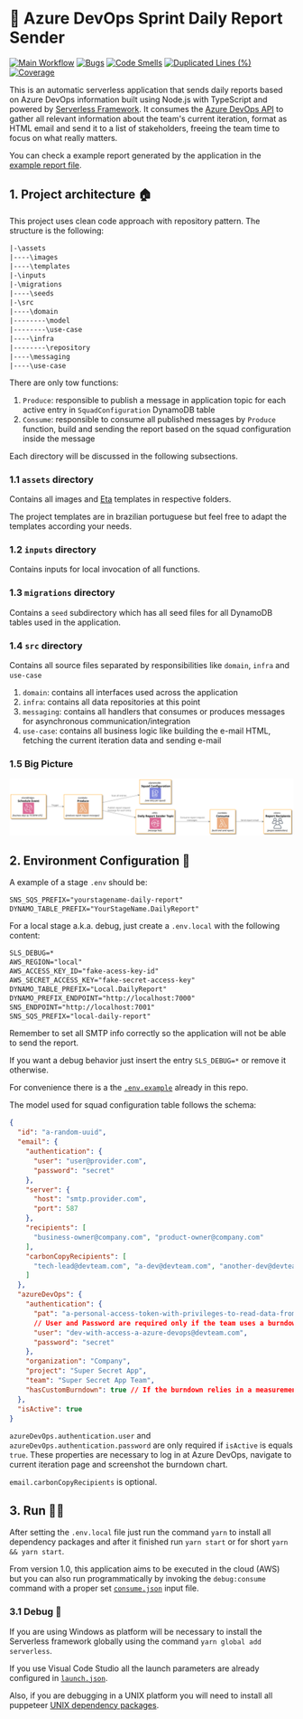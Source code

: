 # 📄 Azure DevOps Sprint Daily Report Sender
[![Main Workflow](https://github.com/jpmoura/azure-devops-sprint-daily-report/actions/workflows/main.yml/badge.svg)](https://github.com/jpmoura/azure-devops-sprint-daily-report/actions/workflows/main.yml)
[![Bugs](https://sonarcloud.io/api/project_badges/measure?project=jpmoura_azure-devops-sprint-daily-report&metric=bugs)](https://sonarcloud.io/dashboard?id=jpmoura_azure-devops-sprint-daily-report)
[![Code Smells](https://sonarcloud.io/api/project_badges/measure?project=jpmoura_azure-devops-sprint-daily-report&metric=code_smells)](https://sonarcloud.io/dashboard?id=jpmoura_azure-devops-sprint-daily-report)
[![Duplicated Lines (%)](https://sonarcloud.io/api/project_badges/measure?project=jpmoura_azure-devops-sprint-daily-report&metric=duplicated_lines_density)](https://sonarcloud.io/dashboard?id=jpmoura_azure-devops-sprint-daily-report)
[![Coverage](https://sonarcloud.io/api/project_badges/measure?project=jpmoura_azure-devops-sprint-daily-report&metric=coverage)](https://sonarcloud.io/dashboard?id=jpmoura_azure-devops-sprint-daily-report)

This is an automatic serverless application that sends daily reports based on Azure DevOps information built using Node.js with TypeScript and powered by [Serverless Framework](https://www.serverless.com/). It consumes the [Azure DevOps API](https://docs.microsoft.com/en-us/rest/api/azure/devops/?view=azure-devops-rest-6.1) to gather all relevant information about the team's current iteration, format as HTML email and send it to a list of stakeholders, freeing the team time to focus on what really matters.

You can check a example report generated by the application in the [example report file](./examples/example.report.html).
## 1. Project architecture 🏠

This project uses clean code approach with repository pattern. The structure is the following:

```
|-\assets
|----\images
|----\templates
|-\inputs
|-\migrations
|----\seeds
|-\src
|----\domain
|--------\model
|--------\use-case
|----\infra
|--------\repository
|----\messaging
|----\use-case
```

There are only tow functions:

1. `Produce`: responsible to publish a message in application topic for each active entry in `SquadConfiguration` DynamoDB table
2. `Consume`: responsible to consume all published messages by `Produce` function, build and sending the report based on the squad configuration inside the message

Each directory will be discussed in the following subsections.

### 1.1 `assets` directory
Contains all images and [Eta](https://github.com/eta-dev/eta) templates in respective folders.

The project templates are in brazilian portuguese but feel free to adapt the templates according your needs.

### 1.2 `inputs` directory
Contains inputs for local invocation of all functions.

### 1.3 `migrations` directory
Contains a `seed` subdirectory which has all seed files for all DynamoDB tables used in the application.

### 1.4 `src` directory
Contains all source files separated by responsibilities like `domain`, `infra` and `use-case`

1. `domain`: contains all interfaces used across the application
2. `infra`: contains all data repositories at this point
3. `messaging`: contains all handlers that consumes or produces messages for asynchronous communication/integration
4. `use-case`: contains all business logic like building the e-mail HTML, fetching the current iteration data and sending e-mail

### 1.5 Big Picture

<img src="./docs/architecture/big-picture.svg" alt="Big Picture">

## 2. Environment Configuration 🔧

A example of a stage `.env` should be:

```
SNS_SQS_PREFIX="yourstagename-daily-report"
DYNAMO_TABLE_PREFIX="YourStageName.DailyReport"
```

For a local stage a.k.a. debug, just create a `.env.local` with the following content:
```
SLS_DEBUG=*
AWS_REGION="local"
AWS_ACCESS_KEY_ID="fake-acess-key-id"
AWS_SECRET_ACCESS_KEY="fake-secret-access-key"
DYNAMO_TABLE_PREFIX="Local.DailyReport"
DYNAMO_PREFIX_ENDPOINT="http://localhost:7000"
SNS_ENDPOINT="http://localhost:7001"
SNS_SQS_PREFIX="local-daily-report"
```

Remember to set all SMTP info correctly so the application will not be able to send the report.

If you want a debug behavior just insert the entry `SLS_DEBUG=*` or remove it otherwise.

For convenience there is a the [`.env.example`](.env.example) already in this repo.

The model used for squad configuration table follows the schema:

```json
{
  "id": "a-random-uuid",
  "email": {
    "authentication": {
      "user": "user@provider.com",
      "password": "secret"
    },
    "server": {
      "host": "smtp.provider.com",
      "port": 587
    },
    "recipients": [
      "business-owner@company.com", "product-owner@company.com"
    ],
    "carbonCopyRecipients": [
      "tech-lead@devteam.com", "a-dev@devteam.com", "another-dev@devteam.com"
    ]
  },
  "azureDevOps": {
    "authentication": {
      "pat": "a-personal-access-token-with-privileges-to-read-data-from-azure",
      // User and Password are required only if the team uses a burndown with custom measurement
      "user": "dev-with-access-a-azure-devops@devteam.com",
      "password": "secret"
    },
    "organization": "Company",
    "project": "Super Secret App",
    "team": "Super Secret App Team",
    "hasCustomBurndown": true // If the burndown relies in a measurement other than remaining work then this property should be true
  },
  "isActive": true
}
```

`azureDevOps.authentication.user` and `azureDevOps.authentication.password` are only required if `isActive` is equals `true`. These properties are necessary to log in at Azure DevOps, navigate to current iteration page and screenshot the burndown chart.

`email.carbonCopyRecipients` is optional.

## 3. Run 🏃‍♂️

After setting the `.env.local` file just run the command `yarn` to install all dependency packages and after it finished run `yarn start` or for short `yarn && yarn start`.

From version 1.0, this application aims to be executed in the cloud (AWS) but you can also run programmatically by invoking the `debug:consume` command with a proper set [`consume.json`](./inputs/consume.json) input file.

### 3.1 Debug 🐛
If you are using Windows as platform will be necessary to install the Serverless framework globally using the command `yarn global add serverless`.

If you use Visual Code Studio all the launch parameters are already configured in [`launch.json`](./.vscode/launch.json).

Also, if you are debugging in a UNIX platform you will need to install all puppeteer [UNIX dependency packages](https://github.com/puppeteer/puppeteer/blob/main/docs/troubleshooting.md#chrome-headless-doesnt-launch-on-unix).
